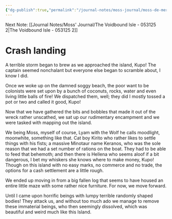 ```yaml
---
{"dg-publish":true,"permalink":"/journal-notes/moss-journal/moss-de-merchant-a-memoir/","created":"2025-05-27T18:54:47.284-05:00"}
---
```


Next Note: [[Journal Notes/Moss' Journal/The Voidbound Isle - 053125 2\|The Voidbound Isle - 053125 2]]
# Crash landing

A terrible storm began to brew as we approached the island, Kupo! The captain seemed nonchalant but everyone else began to scramble about, I know I did.

Once we woke up on the damned soggy beach, the poor want to be colonists were set upon by a bunch of coconuts, rocks, water and even living little balls of fire! We dispatched them, well; they did I mostly tossed a pot or two and called it good, Kupo!

Now that we have gathered the bits and bobbles that made it out of the wreck rather unscathed, we sat up our rudimentary encampment and we were tasked with mapping out the island.

We being Moss, myself of course, Lyam with the Wolf he calls moodlight, moonwhite, something like that. Cat boy Kirito who rather likes to settle things with his fists; a massive Minotaur name Keranos, who was the sole reason that we had a set number of rations on the boat. They had to be able to feed that behemoth; and then there is Hellena who seems aloof if a bit dangerous, I bet my whiskers she knows where to make money, Kupo! Though on this island with no easy marks, no commerce and no trade, the options for a cash settlement are a little rough.

We ended up moving in from a big fallen log that seems to have housed an entire little maze with some rather nice furniture. For now, we move forward.

Until I came upon horrific beings with lumpy terrible randomly shaped bodies! They attack us, and without too much ado we manage to remove these immaterial beings, who then seemingly dissolved, which was beautiful and weird much like this Island.